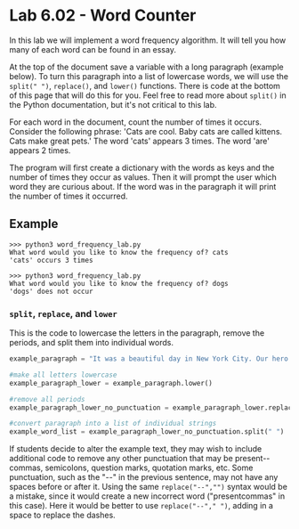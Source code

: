# Lab 6.02 - Word Counter

In this lab we will implement a word frequency algorithm. It will tell you how many of each word can be found in an essay.

At the top of the document save a variable with a long paragraph (example below). To turn this paragraph into a list of lowercase words, we will use the `split(" ")`, `replace()`, and `lower()` functions. There is code at the bottom of this page that will do this for you. Feel free to read more about `split()` in the Python documentation, but it's not critical to this lab.

For each word in the document, count the number of times it occurs. Consider the following phrase: 'Cats are cool. Baby cats are called kittens. Cats make great pets.' The word 'cats' appears 3 times. The word 'are' appears 2 times.

The program will first create a dictionary with the words as keys and the number of times they occur as values. Then it will prompt the user which word they are curious about. If the word was in the paragraph it will print the number of times it occurred.

## Example

```
>>> python3 word_frequency_lab.py
What word would you like to know the frequency of? cats
'cats' occurs 3 times
```

```
>>> python3 word_frequency_lab.py
What word would you like to know the frequency of? dogs
'dogs' does not occur
```

### `split`, `replace`, and `lower`

This is the code to lowercase the letters in the paragraph, remove the periods, and split them into individual words.

```python
example_paragraph = "It was a beautiful day in New York City. Our hero Ariana Grande was on a walk from the Standard to Duane Reade. Ariana Grande was walking rather quickly because she had lived in New York for a few months. All of a sudden a slimy donut appeared out of nowhere. Ariana Grande decided to prance foolishly instead of dealing with the situation. Thrown off from Duane Reade Ariana Grande decides to go to Times Square instead. What a beautiful day in New York."

#make all letters lowercase
example_paragraph_lower = example_paragraph.lower()

#remove all periods
example_paragraph_lower_no_punctuation = example_paragraph_lower.replace(".", "")

#convert paragraph into a list of individual strings
example_word_list = example_paragraph_lower_no_punctuation.split(" ")

```
If students decide to alter the example text, they may wish to include additional code to remove any other punctuation that may be present--commas, semicolons, question marks, quotation marks, etc. Some punctuation, such as the "--" in the previous sentence, may not have any spaces before or after it. Using the same `replace("--","")` syntax would be a mistake, since it would create a new incorrect word ("presentcommas" in this case).  Here it would be better to use `replace("--"," ")`, adding in a space to replace the dashes.
